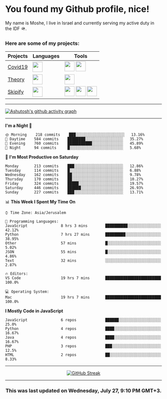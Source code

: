 <h1>You found my Github profile, nice!</h1>
<p>
    My name is Moshe, I live in Israel and currently serving my active duty in the IDF 🪖.
</p>

<h3>Here are some of my projects:</h3>

| Projects                                          | Languages                                                                                   | Tools                                                                                                                                                                                                                                                                       |
| ------------------------------------------------- | ------------------------------------------------------------------------------------------- | --------------------------------------------------------------------------------------------------------------------------------------------------------------------------------------------------------------------------------------------------------------------------- |
| [Covid19](https://github.com/jewishmoses/covid19) | <img height="32" width="32" src="https://unpkg.com/simple-icons@v6/icons/php.svg" />        | <img height="32" width="32" src="https://unpkg.com/simple-icons@v6/icons/laravel.svg" /> <img height="32" width="32" src="https://unpkg.com/simple-icons@v6/icons/livewire.svg" />                                                                                          |
| [Theory](https://github.com/jewishmoses/theory)   | <img height="32" width="32" src="https://unpkg.com/simple-icons@v6/icons/python.svg" />     | <img height="32" width="32" src="https://unpkg.com/simple-icons@v6/icons/django.svg" />                                                                                                                                                                                     |
| [Skipify](https://github.com/jewishmoses/skipify) | <img height="32" width="32" src="https://unpkg.com/simple-icons@v6/icons/javascript.svg" /> | <img height="32" width="32" src="https://unpkg.com/simple-icons@v6/icons/sqlite.svg" /> <img height="32" width="32" src="https://unpkg.com/simple-icons@v6/icons/sequelize.svg" /> <img height="32" width="32" src="https://unpkg.com/simple-icons@v6/icons/express.svg" /> |

<hr />

[![Ashutosh's github activity graph](https://activity-graph.herokuapp.com/graph?username=jewishmoses&theme=github&bg_color=fff&line=216e39&color=000&point=000)](https://github.com/jewishmoses/github-readme-activity-graph)

<hr />

<!--START_SECTION:waka-->
**I'm a Night 🦉** 

```text
🌞 Morning    218 commits    ███░░░░░░░░░░░░░░░░░░░░░░   13.16% 
🌆 Daytime    584 commits    ████████░░░░░░░░░░░░░░░░░   35.27% 
🌃 Evening    760 commits    ███████████░░░░░░░░░░░░░░   45.89% 
🌙 Night      94 commits     █░░░░░░░░░░░░░░░░░░░░░░░░   5.68%

```
📅 **I'm Most Productive on Saturday** 

```text
Monday       213 commits    ███░░░░░░░░░░░░░░░░░░░░░░   12.86% 
Tuesday      114 commits    █░░░░░░░░░░░░░░░░░░░░░░░░   6.88% 
Wednesday    162 commits    ██░░░░░░░░░░░░░░░░░░░░░░░   9.78% 
Thursday     170 commits    ██░░░░░░░░░░░░░░░░░░░░░░░   10.27% 
Friday       324 commits    █████░░░░░░░░░░░░░░░░░░░░   19.57% 
Saturday     446 commits    ██████░░░░░░░░░░░░░░░░░░░   26.93% 
Sunday       227 commits    ███░░░░░░░░░░░░░░░░░░░░░░   13.71%

```


📊 **This Week I Spent My Time On** 

```text
⌚︎ Time Zone: Asia/Jerusalem

💬 Programming Languages: 
JavaScript               8 hrs 3 mins        ██████████░░░░░░░░░░░░░░░   42.12% 
Python                   7 hrs 27 mins       █████████░░░░░░░░░░░░░░░░   38.95% 
Other                    57 mins             █░░░░░░░░░░░░░░░░░░░░░░░░   5.02% 
JSON                     55 mins             █░░░░░░░░░░░░░░░░░░░░░░░░   4.86% 
Text                     32 mins             ░░░░░░░░░░░░░░░░░░░░░░░░░   2.87%

🔥 Editors: 
VS Code                  19 hrs 7 mins       █████████████████████████   100.0%

💻 Operating System: 
Mac                      19 hrs 7 mins       █████████████████████████   100.0%

```

**I Mostly Code in JavaScript** 

```text
JavaScript               6 repos             ██████░░░░░░░░░░░░░░░░░░░   25.0% 
Python                   4 repos             ████░░░░░░░░░░░░░░░░░░░░░   16.67% 
Java                     4 repos             ████░░░░░░░░░░░░░░░░░░░░░   16.67% 
PHP                      3 repos             ███░░░░░░░░░░░░░░░░░░░░░░   12.5% 
HTML                     2 repos             ██░░░░░░░░░░░░░░░░░░░░░░░   8.33%

```



<!--END_SECTION:waka-->

<hr />

<div align="center">

[![GitHub Streak](https://github-readme-streak-stats.herokuapp.com?user=jewishmoses&date_format=M%20j%5B%2C%20Y%5D)](https://git.io/streak-stats)

</div>

<hr/>

<div align="center">
    <h3>This was last updated on Wednesday, July 27, 9:10 PM GMT+3.</h3>
</div>
